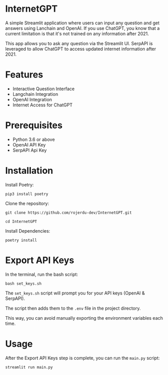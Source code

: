 # InternetGPT
A simple Streamlit application where users can input any question and get answers using Lanchain and OpenAI. 
If you use ChatGPT, you know that a current limitation is that it's not trained on any information after 2021. 

This app allows you to ask any question via the Streamlit UI. 
SerpAPI is leveraged to allow ChatGPT to access updated internet information after 2021.

# Features
* Interactive Question Interface
* Langchain Integration
* OpenAI Integration
* Internet Access for ChatGPT

# Prerequisites
* Python 3.6 or above
* OpenAI API Key
* SerpAPI Api Key

# Installation
Install Poetry:

`pip3 install poetry` 

Clone the repository:
  
  `git clone https://github.com/rojerdu-dev/InternetGPT.git`
  
  `cd InternetGPT`

Install Dependencies:
 
  `poetry install`

# Export API Keys
In the terminal, run the bash script: 
  
  `bash set_keys.sh` 

The `set_keys.sh` script will prompt you for your API keys (OpenAI & SerpAPI). 

The script then adds them to the `.env` file in the project directory. 

This way, you can avoid manually exporting the environment variables each time.

# Usage 
After the Export API Keys step is complete, you can run the `main.py` script: 
  
  `streamlit run main.py` 

